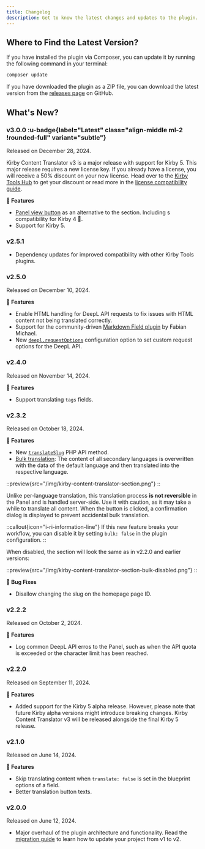 ```yaml
---
title: Changelog
description: Get to know the latest changes and updates to the plugin.
---
```


## Where to Find the Latest Version?

If you have installed the plugin via Composer, you can update it by running the following command in your terminal:

```bash
composer update
```

If you have downloaded the plugin as a ZIP file, you can download the latest version from the [releases page](https://github.com/kirby-tools/kirby-content-translator/releases) on GitHub.

## What's New?

### v3.0.0 :u-badge{label="Latest" class="align-middle ml-2 !rounded-full" variant="subtle"}

Released on December 28, 2024.

Kirby Content Translator v3 is a major release with support for Kirby 5. This major release requires a new license key. If you already have a license, you will receive a 50% discount on your new license. Head over to the [Kirby Tools Hub](https://hub.kirby.tools) to get your discount or read more in the [license compatibility guide](https://kirby.tools/license-compatibility).

**🚀 Features**

- [Panel view button](/docs/content-translator#view-button) as an alternative to the section. Including s compatibility for Kirby 4 🎉.
- Support for Kirby 5.

### v2.5.1

- Dependency updates for improved compatibility with other Kirby Tools plugins.

### v2.5.0

Released on December 10, 2024.

**🚀 Features**

- Enable HTML handling for DeepL API requests to fix issues with HTML content not being translated correctly.
- Support for the community-driven [Markdown Field plugin](https://github.com/fabianmichael/kirby-markdown-field) by Fabian Michael.
- New [`deepl.requestOptions`](/docs/content-translator/configuration#deepl-configuration) configuration option to set custom request options for the DeepL API.

### v2.4.0

Released on November 14, 2024.

**🚀 Features**

- Support translating `tags` fields.

### v2.3.2

Released on October 18, 2024.

**🚀 Features**

- New [`translateSlug`](/docs/content-translator/php-api#translateslug) PHP API method.
- [Bulk translation](/docs/content-translator/configuration#bulk): The content of all secondary languages is overwritten with the data of the default language and then translated into the respective language.

::preview{src="/img/kirby-content-translator-section.png"}
::

Unlike per-language translation, this translation process **is not reversible** in the Panel and is handled server-side. Use it with caution, as it may take a while to translate all content. When the button is clicked, a confirmation dialog is displayed to prevent accidental bulk translation.

::callout{icon="i-ri-information-line"}
If this new feature breaks your workflow, you can disable it by setting `bulk: false` in the plugin configuration.
::

When disabled, the section will look the same as in v2.2.0 and earlier versions:

::preview{src="/img/kirby-content-translator-section-bulk-disabled.png"}
::

**🐞 Bug Fixes**

- Disallow changing the slug on the homepage page ID.

### v2.2.2

Released on October 2, 2024.

**🚀 Features**

- Log common DeepL API erros to the Panel, such as when the API quota is exceeded or the character limit has been reached.

### v2.2.0

Released on September 11, 2024.

**🚀 Features**

- Added support for the Kirby 5 alpha release. However, please note that future Kirby alpha versions might introduce breaking changes. Kirby Content Translator v3 will be released alongside the final Kirby 5 release.

### v2.1.0

Released on June 14, 2024.

**🚀 Features**

- Skip translating content when `translate: false` is set in the blueprint options of a field.
- Better translation button texts.

### v2.0.0

Released on June 12, 2024.

- Major overhaul of the plugin architecture and functionality. Read the [migration guide](/docs/content-translator/migration) to learn how to update your project from v1 to v2.
